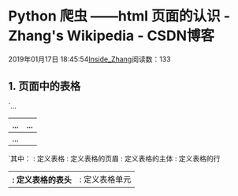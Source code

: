 
# Python 爬虫 ——html 页面的认识 - Zhang's Wikipedia - CSDN博客


2019年01月17日 18:45:54[Inside_Zhang](https://me.csdn.net/lanchunhui)阅读数：133



## 1. 页面中的表格
`<table class="..." id="...">
    <thead>
    <tr>
    	<th>...</th>
    	<th>...</th>
    </tr>
    </thead>
    <tbody>
        <tr>
            <td>...</td>
        </tr>
        <tr>...</tr>
    </tbody>
</table>`其中：
<table>: 定义表格
<thead>: 定义表格的页眉
<tbody>: 定义表格的主体
<tr>: 定义表格的行
<th>: 定义表格的表头
<td>: 定义表格单元


